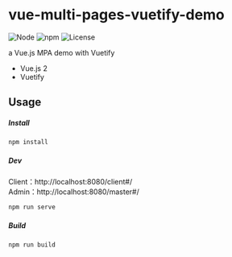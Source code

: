 # vue-multi-pages-vuetify-demo

![Node](https://img.shields.io/badge/Node.js-v16.3.0-fb7185.svg?logo=&style=flat-square)  ![npm](https://img.shields.io/badge/npm-0.1.0-84CC16.svg?style=flat-square)  ![License](https://img.shields.io/badge/License-MIT-0284C7.svg?logo=&style=flat-square)

a Vue.js MPA demo with Vuetify

+ Vue.js 2
+ Vuetify



## Usage

##### Install

```bash
npm install
```

##### Dev

Client：http://localhost:8080/client#/ \
Admin：http://localhost:8080/master#/

```bash
npm run serve
```

##### Build

```bash
npm run build
```
